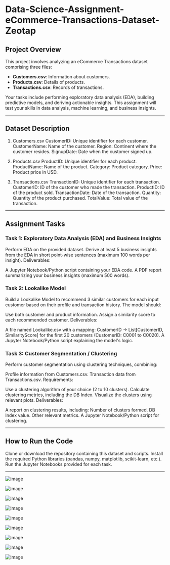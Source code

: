 # Data-Science-Assignment-eCommerce-Transactions-Dataset-Zeotap

## Project Overview
This project involves analyzing an eCommerce Transactions dataset comprising three files:

- **Customers.csv**: Information about customers.
- **Products.csv**: Details of products.
- **Transactions.csv**: Records of transactions.
  
Your tasks include performing exploratory data analysis (EDA), building predictive models, and deriving actionable insights. This assignment will test your skills in data analysis, machine learning, and business insights.

---
## Dataset Description
1. Customers.csv
CustomerID: Unique identifier for each customer.
CustomerName: Name of the customer.
Region: Continent where the customer resides.
SignupDate: Date when the customer signed up.

3. Products.csv
ProductID: Unique identifier for each product.
ProductName: Name of the product.
Category: Product category.
Price: Product price in USD.

5. Transactions.csv
TransactionID: Unique identifier for each transaction.
CustomerID: ID of the customer who made the transaction.
ProductID: ID of the product sold.
TransactionDate: Date of the transaction.
Quantity: Quantity of the product purchased.
TotalValue: Total value of the transaction.

---
## Assignment Tasks

### Task 1: Exploratory Data Analysis (EDA) and Business Insights
Perform EDA on the provided dataset.
Derive at least 5 business insights from the EDA in short point-wise sentences (maximum 100 words per insight).
Deliverables:

A Jupyter Notebook/Python script containing your EDA code.
A PDF report summarizing your business insights (maximum 500 words).

### Task 2: Lookalike Model
Build a Lookalike Model to recommend 3 similar customers for each input customer based on their profile and transaction history. The model should:

Use both customer and product information.
Assign a similarity score to each recommended customer.
Deliverables:

A file named Lookalike.csv with a mapping: CustomerID → List[CustomerID, SimilarityScore] for the first 20 customers (CustomerID: C0001 to C0020).
A Jupyter Notebook/Python script explaining the model's logic.


### Task 3: Customer Segmentation / Clustering
Perform customer segmentation using clustering techniques, combining:

Profile information from Customers.csv.
Transaction data from Transactions.csv.
Requirements:

Use a clustering algorithm of your choice (2 to 10 clusters).
Calculate clustering metrics, including the DB Index.
Visualize the clusters using relevant plots.
Deliverables:

A report on clustering results, including:
Number of clusters formed.
DB Index value.
Other relevant metrics.
A Jupyter Notebook/Python script for clustering.

---



## How to Run the Code
Clone or download the repository containing this dataset and scripts.
Install the required Python libraries (pandas, numpy, matplotlib, scikit-learn, etc.).
Run the Jupyter Notebooks provided for each task.


---
![image](https://github.com/user-attachments/assets/d76fc258-2a8b-4315-92fd-d3391f496faa)

![image](https://github.com/user-attachments/assets/cb15523d-0537-4e25-8768-240f0c46ab50)

![image](https://github.com/user-attachments/assets/c553a331-a962-48cd-912b-8abd63bac87a)

![image](https://github.com/user-attachments/assets/5306b337-bc98-4f2a-8a6c-ce32edafb4d1)

![image](https://github.com/user-attachments/assets/f3104ab1-be30-457f-9b9e-5997aeb8dde8)

![image](https://github.com/user-attachments/assets/87d84d6b-173f-454d-bc76-d7d4d5b16d72)

![image](https://github.com/user-attachments/assets/347d5e16-6ef6-4eec-85d4-6ff3b5a90f19)

![image](https://github.com/user-attachments/assets/f0dafc29-52c7-46e5-8b33-3e515c79d36c)

![image](https://github.com/user-attachments/assets/59c74ff8-8065-4406-af75-4d16fed67efc)



















